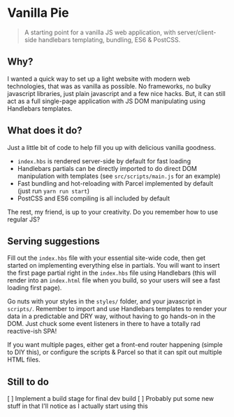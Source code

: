 # Vanilla Pie
> A starting point for a vanilla JS web application, with server/client-side handlebars templating, bundling, ES6 & PostCSS.

## Why?

I wanted a quick way to set up a light website with modern web technologies, that was as vanilla as possible. No frameworks, no bulky javascript libraries, just plain javascript and a few nice hacks. But, it can still act as a full single-page application with JS DOM manipulating using Handlebars templates.

## What does it do?

Just a little bit of code to help fill you up with delicious vanilla goodness.

- `index.hbs` is rendered server-side by default for fast loading
- Handlebars partials can be directly imported to do direct DOM manipulation with templates (see `src/scripts/main.js` for an example)
- Fast bundling and hot-reloading with Parcel implemented by default (just run `yarn run start`)
- PostCSS and ES6 compiling is all included by default

The rest, my friend, is up to your creativity. Do you remember how to use regular JS?

## Serving suggestions

Fill out the `index.hbs` file with your essential site-wide code, then get started on implementing everything else in partials. You will want to insert the first page partial right in the `index.hbs` file using Handlebars (this will render into an `index.html` file when you build, so your users will see a fast loading first page).

Go nuts with your styles in the `styles/` folder, and your javascript in `scripts/`. Remember to import and use Handlebars templates to render your data in a predictable and DRY way, without having to go hands-on in the DOM. Just chuck some event listeners in there to have a totally rad reactive-ish SPA!

If you want multiple pages, either get a front-end router happening (simple to DIY this), or configure the scripts & Parcel so that it can spit out multiple HTML files.

## Still to do

[ ] Implement a build stage for final dev build
[ ] Probably put some new stuff in that I'll notice as I actually start using this